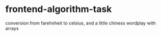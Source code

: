 # frontend-algorithm-task
conversion from farehnheit to celsius, and a little chiness wordplay with arrays
